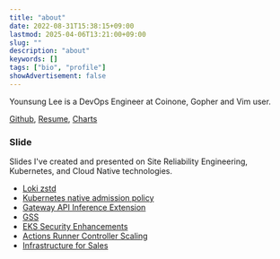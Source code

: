```yaml
---
title: "about"
date: 2022-08-31T15:38:15+09:00
lastmod: 2025-04-06T13:21:00+09:00
slug: ""
description: "about"
keywords: []
tags: ["bio", "profile"]
showAdvertisement: false
---
```


Younsung Lee is a DevOps Engineer at Coinone, Gopher and Vim user.

[Github](https://github.com/younsl), [Resume](/about/assets/younsung-lee_devops.pdf), [Charts](/charts/)

### Slide

Slides I've created and presented on Site Reliability Engineering, Kubernetes, and Cloud Native technologies.

- [Loki zstd](/slides/loki-zstd.pdf)
- [Kubernetes native admission policy](/slides/admission-policy.pdf)
- [Gateway API Inference Extension](/slides/gateway-api-inference.pdf)
- [GSS](/slides/gss.pdf)
- [EKS Security Enhancements](/slides/eks-security-enhancement.pdf)
- [Actions Runner Controller Scaling](/slides/arc-scale-zero.pdf)
- [Infrastructure for Sales](/slides/infrastructure-for-sales.pdf)
